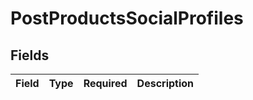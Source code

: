 # PostProductsSocialProfiles


## Fields

| Field       | Type        | Required    | Description |
| ----------- | ----------- | ----------- | ----------- |